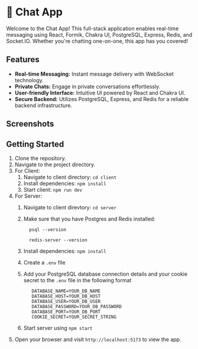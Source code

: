 # 💬 Chat App

Welcome to the Chat App! This full-stack application enables real-time messaging using React, Formik, Chakra UI, PostgreSQL, Express, Redis, and Socket.IO. Whether you're chatting one-on-one, this app has you covered!

## Features

- **Real-time Messaging:** Instant message delivery with WebSocket technology.
- **Private Chats:** Engage in private conversations effortlessly.
- **User-friendly Interface:** Intuitive UI powered by React and Chakra UI.
- **Secure Backend:** Utilizes PostgreSQL, Express, and Redis for a reliable backend infrastructure.

## Screenshots


## Getting Started

1. Clone the repository.
2. Navigate to the project directory.
3. For Client:
   1. Navigate to client directory: `cd client`
   2. Install dependencies: `npm install`
   3. Start client: `npm run dev`
4. For Server:
   1. Navigate to client direvtory: `cd server`
   2. Make sure that you have Postgres and Redis installed:
      ```
        psql --version
      ```
      ```
        redis-server --version
      ```

   4. Install dependencies: `npm install`
   5. Create a `.env` file
   6. Add your PostgreSQL database connection details and your cookie secret to the `.env` file in the following format
      ```
         DATABASE_NAME=YOUR_DB_NAME
         DATABASE_HOST=YOUR_DB_HOST
         DATABASE_USER=YOUR_DB_USER
         DATABASE_PASSWORD=YOUR_DB_PASSWORD
         DATABASE_PORT=YOUR_DB_PORT
         COOKIE_SECRET=YOUR_SECRET_STRING
   7. Start server using `npm start`
5. Open your browser and visit `http://localhost:5173` to view the app. 
